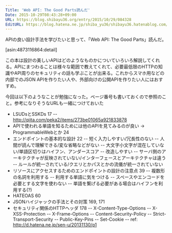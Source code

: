 ```yaml
---
Title: 'Web API: The Good Parts読んだ'
Date: 2015-10-29T08:43:28+09:00
URL: https://blog.shibayu36.org/entry/2015/10/29/084328
EditURL: https://blog.hatena.ne.jp/shiba_yu36/shibayu36.hatenablog.com/atom/entry/6653458415126185448
---
```


APIの良い設計手法を学びたいと思って、「Web API: The Good Parts」読んだ。

[asin:4873116864:detail]

この本は設計の美しいAPIはどのようなものかについていろいろ解説してくれる。APIにまつわることは様々な範囲で教えてくれて、必要最低限のHTTPの知識やAPI周りのセキュリティの話も学ぶことが出来る。これからスマホ用などの内部でのJSON APIを作りたい人や、外部向けの公開APIを作りたい人にはおすすめ。

今回は以下のようなことが勉強になった。ページ番号も書いておくので参照のこと。参考になりそうなURLも一緒につけておいた
- LSUDsとSSKDs 17
-- http://qiita.com/peka2/items/273be01065a921833878
- APIで使われる単語を知るためには他のAPIを見てみるのが良い -> ProgrammableWebとか 24
- エンドポイントの基本的な設計 22
-- 短く入力しやすい/冗長性のない
-- 人間が読んで理解できる/変な省略などがない
-- 大文字小文字が混在していない/単語区切りはハイフン、アンダースコア
-- 改造しやすい
-- サーバ側のアーキテクチャが反映されていない/インターフェースとアーキテクチャは違う
-- ルールが統一されている/クエリとかパスとかの流儀が統一されていない
- リソースにアクセスするためのエンドポイントの設計の注意点 39
-- 複数形の名詞を利用する
-- 利用する単語に気をつける
-- スペースやエンコードを必要とする文字を使わない
-- 単語を繋げる必要がある場合はハイフンを利用する(?)
- HATEOAS 60
- JSONハイジャックの手法とその対策 169, 171
- セキュリティ関係のHTTPヘッダ 178
-- X-Content-Type-Options
-- X-XSS-Protection
-- X-Frame-Options
-- Content-Security-Policy
-- Strict-Transport-Security
-- Public-Key-Pins
-- Set-Cookie
-- ref: http://d.hatena.ne.jp/sen-u/20131130/p1
